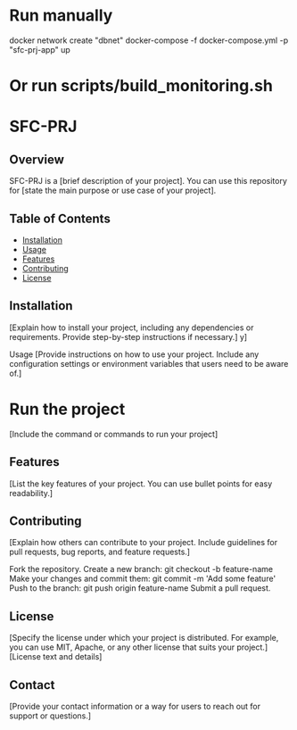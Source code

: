 # Run manually

docker network create "dbnet"
docker-compose -f docker-compose.yml -p "sfc-prj-app" up

# Or run scripts/build_monitoring.sh

# SFC-PRJ

## Overview

SFC-PRJ is a [brief description of your project]. You can use this repository for [state the main purpose or use case of your project].

## Table of Contents

- [Installation](#installation)
- [Usage](#usage)
- [Features](#features)
- [Contributing](#contributing)
- [License](#license)

## Installation

[Explain how to install your project, including any dependencies or requirements. Provide step-by-step instructions if necessary.]
y]

Usage
[Provide instructions on how to use your project. Include any configuration settings or environment variables that users need to be aware of.]
# Run the project
[Include the command or commands to run your project]

## Features
[List the key features of your project. You can use bullet points for easy readability.]

## Contributing
[Explain how others can contribute to your project. Include guidelines for pull requests, bug reports, and feature requests.]

Fork the repository.
Create a new branch: git checkout -b feature-name
Make your changes and commit them: git commit -m 'Add some feature'
Push to the branch: git push origin feature-name
Submit a pull request.

## License
[Specify the license under which your project is distributed. For example, you can use MIT, Apache, or any other license that suits your project.]
[License text and details]

## Contact
[Provide your contact information or a way for users to reach out for support or questions.]
